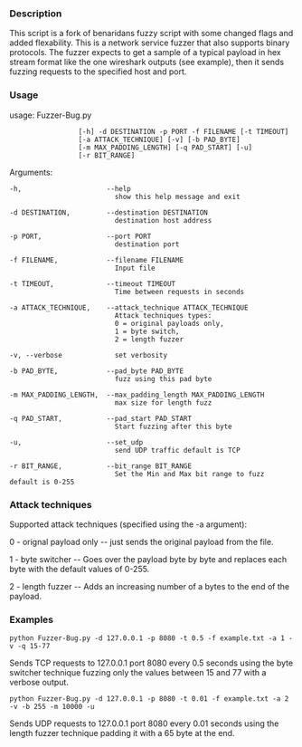 ### Description
This script is a fork of benaridans fuzzy script with some changed flags and added flexability.
This is a network service fuzzer that also supports binary protocols.
The fuzzer expects to get a sample of a typical payload in hex stream format like the one wireshark outputs (see example), then it sends fuzzing requests to the specified host and port.

### Usage
usage: Fuzzer-Bug.py 

                     [-h] -d DESTINATION -p PORT -f FILENAME [-t TIMEOUT]
                     [-a ATTACK_TECHNIQUE] [-v] [-b PAD_BYTE]
                     [-m MAX_PADDING_LENGTH] [-q PAD_START] [-u]
                     [-r BIT_RANGE]

Arguments:

    -h,                     --help                
                              show this help message and exit
  
    -d DESTINATION,         --destination DESTINATION
                              destination host address
                        
    -p PORT,                --port PORT  
                              destination port
                        
    -f FILENAME,            --filename FILENAME 
                              Input file
                            
    -t TIMEOUT,             --timeout TIMEOUT 
                              Time between requests in seconds
                        
    -a ATTACK_TECHNIQUE,    --attack_technique ATTACK_TECHNIQUE
                              Attack techniques types:
                              0 = original payloads only,
                              1 = byte switch,
                              2 = length fuzzer
                        
    -v, --verbose             set verbosity
  
    -b PAD_BYTE,            --pad_byte PAD_BYTE
                              fuzz using this pad byte
                        
    -m MAX_PADDING_LENGTH,  --max_padding_length MAX_PADDING_LENGTH
                              max size for length fuzz
                        
    -q PAD_START,           --pad_start PAD_START
                              Start fuzzing after this byte
                        
    -u,                     --set_udp         
                              send UDP traffic default is TCP
  
    -r BIT_RANGE,           --bit_range BIT_RANGE
                              Set the Min and Max bit range to fuzz default is 0-255
                        

### Attack techniques
Supported attack techniques (specified using the -a argument):

0 - orignal payload only -- just sends the original payload from the file.

1 - byte switcher -- Goes over the payload byte by byte and replaces each byte with the default values of 0-255.

2 - length fuzzer -- Adds an increasing number of a bytes to the end of the payload.


### Examples
    python Fuzzer-Bug.py -d 127.0.0.1 -p 8080 -t 0.5 -f example.txt -a 1 -v -q 15-77
Sends TCP requests to 127.0.0.1 port 8080 every 0.5 seconds using the byte switcher technique fuzzing only the values between 15 and 77 with a verbose output.

    python Fuzzer-Bug.py -d 127.0.0.1 -p 8080 -t 0.01 -f example.txt -a 2 -v -b 255 -m 10000 -u
Sends UDP requests to 127.0.0.1 port 8080 every 0.01 seconds using the length fuzzer technique padding it with a 65 byte at the end.
